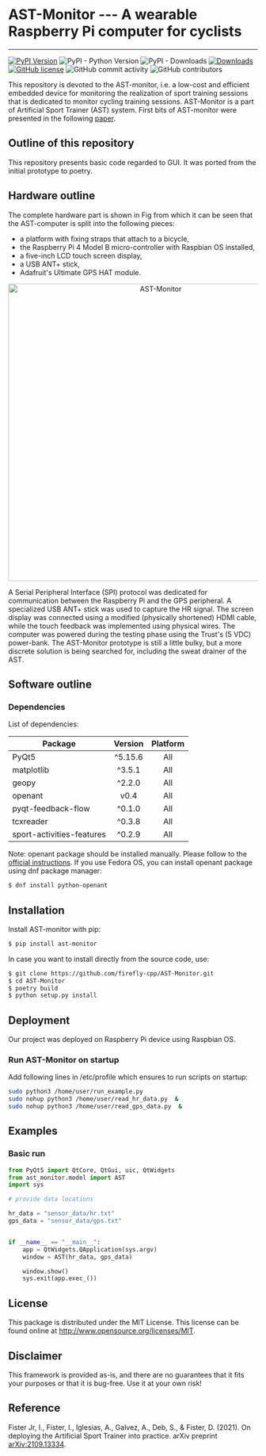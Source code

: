 # AST-Monitor --- A wearable Raspberry Pi computer for cyclists

---

[![PyPI Version](https://img.shields.io/pypi/v/ast-monitor.svg)](https://pypi.python.org/pypi/ast-monitor)
![PyPI - Python Version](https://img.shields.io/pypi/pyversions/ast-monitor.svg)
![PyPI - Downloads](https://img.shields.io/pypi/dm/ast-monitor.svg)
[![Downloads](https://pepy.tech/badge/ast-monitor)](https://pepy.tech/project/ast-monitor)
[![GitHub license](https://img.shields.io/github/license/firefly-cpp/ast-monitor.svg)](https://github.com/firefly-cpp/AST-Monitor/blob/master/LICENSE)
![GitHub commit activity](https://img.shields.io/github/commit-activity/w/firefly-cpp/ast-monitor.svg)
![GitHub contributors](https://img.shields.io/github/contributors/firefly-cpp/ast-monitor.svg)

This repository is devoted to the AST-monitor, i.e. a low-cost and efficient embedded device for monitoring the realization of sport training sessions that is dedicated to monitor cycling training sessions.
AST-Monitor is a part of Artificial Sport Trainer (AST) system. First bits of AST-monitor were presented in the following [paper](https://arxiv.org/abs/2109.13334).

## Outline of this repository

This repository presents basic code regarded to GUI. It was ported from the initial prototype to poetry.

## Hardware outline

The complete hardware part is shown in Fig from which it can be seen that the AST-computer is split into the following pieces:

* a platform with fixing straps that attach to a bicycle,
* the Raspberry Pi 4 Model B micro-controller with Raspbian OS installed,
* a five-inch LCD touch screen display,
* a USB ANT+ stick,
* Adafruit's Ultimate GPS HAT module.

<p align="center">
  <img width="600" src="https://raw.githubusercontent.com/firefly-cpp/AST-Monitor/main/.github/img/complete_small.JPG" alt="AST-Monitor">
</p>


A Serial Peripheral Interface (SPI) protocol was dedicated for communication between the Raspberry Pi and the GPS peripheral. A specialized USB ANT+ stick was used to capture the HR signal. The screen display was connected using a modified (physically shortened) HDMI cable, while the touch feedback was implemented using physical wires. The computer was powered during the testing phase using the Trust's (5 VDC) power-bank. The AST-Monitor prototype is still a little bulky, but a more discrete solution is being searched for, including the sweat drainer of the AST.

## Software outline

### Dependencies

List of dependencies:

| Package      | Version    | Platform |
| ------------ |:----------:|:--------:|
| PyQt5        | ^5.15.6    | All      |
| matplotlib   | ^3.5.1     | All      |
| geopy        | ^2.2.0     | All      |
| openant        | v0.4     | All      |
| pyqt-feedback-flow       | ^0.1.0     | All      |
| tcxreader       | ^0.3.8     | All      |
| sport-activities-features       | ^0.2.9     | All      |

Note: openant package should be installed manually. Please follow to the [official instructions](https://github.com/Tigge/openant). If you use Fedora OS, you can install openant package using dnf package manager:

```sh
$ dnf install python-openant
```

## Installation

Install AST-monitor with pip:

```sh
$ pip install ast-monitor
```
In case you want to install directly from the source code, use:

```sh
$ git clone https://github.com/firefly-cpp/AST-Monitor.git
$ cd AST-Monitor
$ poetry build
$ python setup.py install
```

## Deployment

Our project was deployed on Raspberry Pi device using Raspbian OS.

### Run AST-Monitor on startup

Add following lines in /etc/profile which ensures to run scripts on startup:

```sh
sudo python3 /home/user/run_example.py
sudo nohup python3 /home/user/read_hr_data.py  &
sudo nohup python3 /home/user/read_gps_data.py  &
```
## Examples

### Basic run

```python
from PyQt5 import QtCore, QtGui, uic, QtWidgets
from ast_monitor.model import AST
import sys

# provide data locations

hr_data = "sensor_data/hr.txt"
gps_data = "sensor_data/gps.txt"


if __name__ == "__main__":
    app = QtWidgets.QApplication(sys.argv)
    window = AST(hr_data, gps_data)

    window.show()
    sys.exit(app.exec_())
```


## License

This package is distributed under the MIT License. This license can be found online at <http://www.opensource.org/licenses/MIT>.

## Disclaimer

This framework is provided as-is, and there are no guarantees that it fits your purposes or that it is bug-free. Use it at your own risk!

## Reference

Fister Jr, I., Fister, I., Iglesias, A., Galvez, A., Deb, S., & Fister, D. (2021). On deploying the Artificial Sport Trainer into practice. arXiv preprint [arXiv:2109.13334](https://arxiv.org/abs/2109.13334).
